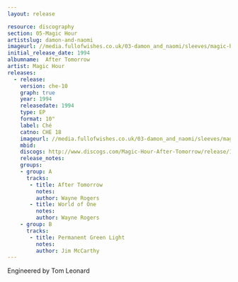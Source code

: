 ```yaml
---
layout: release

resource: discography
section: 05-Magic Hour
artistslug: damon-and-naomi
imageurl: //media.fullofwishes.co.uk/03-damon_and_naomi/sleeves/magic-hour-after-tomorrow.jpg
initial_release_date: 1994
albumname:  After Tomorrow
artist: Magic Hour
releases:
  - release: 
    version: che-10
    graph: true
    year: 1994
    releasedate: 1994
    type: EP
    format: 10"
    label: Ché
    catno: CHE 18
    imageurl: //media.fullofwishes.co.uk/03-damon_and_naomi/sleeves/magic-hour-after-tomorrow.jpg
    mbid: 
    discogs: http://www.discogs.com/Magic-Hour-After-Tomorrow/release/1734611
    release_notes: 
    groups:
    - group: A
      tracks:
       - title: After Tomorrow
         notes: 
         author: Wayne Rogers
       - title: World of One
         notes: 
         author: Wayne Rogers
    - group: B
      tracks:
       - title: Permanent Green Light
         notes: 
         author: Jim McCarthy
---
```

Engineered by Tom Leonard  
